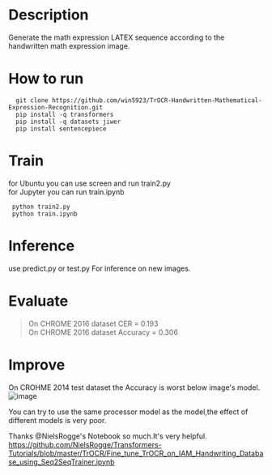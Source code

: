 # Description
  Generate the math expression LATEX sequence according to the handwritten math expression image.
# How to run
  ```
    git clone https://github.com/win5923/TrOCR-Handwritten-Mathematical-Expression-Recognition.git
    pip install -q transformers
    pip install -q datasets jiwer
    pip install sentencepiece
  ```
# Train
 for Ubuntu you can use screen and run train2.py<br>
 for Jupyter you can run train.ipynb
   ```
    python train2.py
    python train.ipynb
  ```
# Inference
  use predict.py or test.py For inference on new images.
# Evaluate
  >On CHROME 2016 dataset CER = 0.193<br>
  >On CHROME 2016 dataset Accuracy = 0.306<br>
# Improve
  On CROHME 2014 test dataset the Accuracy is worst below image's model.
  ![image](https://user-images.githubusercontent.com/56353753/160466308-0fbc4d84-f3e0-4f6a-957e-d42fd32d59fd.png)
  
  You can try to use the same processor model as the model,the effect of different models is very poor.
  


Thanks @NielsRogge's Notebook so much.It's very helpful.<br>
https://github.com/NielsRogge/Transformers-Tutorials/blob/master/TrOCR/Fine_tune_TrOCR_on_IAM_Handwriting_Database_using_Seq2SeqTrainer.ipynb
